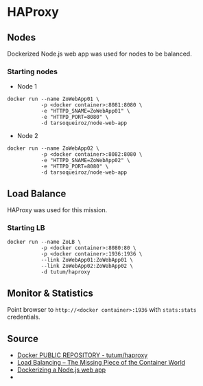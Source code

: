# HAProxy

## Nodes

Dockerized Node.js web app was used for nodes to be balanced.

### Starting nodes

* Node 1

```
docker run --name ZoWebApp01 \
           -p <docker container>:8081:8080 \
           -e "HTTPD_SNAME=ZoWebApp01" \
           -e "HTTPD_PORT=8080" \
           -d tarsoqueiroz/node-web-app
```

* Node 2

```
docker run --name ZoWebApp02 \
           -p <docker container>:8082:8080 \
           -e "HTTPD_SNAME=ZoWebApp02" \
           -e "HTTPD_PORT=8080" \
           -d tarsoqueiroz/node-web-app
```

## Load Balance

HAProxy was used for this mission.

### Starting LB

```
docker run --name ZoLB \
           -p <docker container>:8080:80 \
           -p <docker container>:1936:1936 \
           --link ZoWebApp01:ZoWebApp01 \
           --link ZoWebApp02:ZoWebApp02 \
           -d tutum/haproxy
```

## Monitor & Statistics

Point browser to ```http://<docker container>:1936``` with ```stats:stats``` credentials.

## Source
* [Docker PUBLIC REPOSITORY - tutum/haproxy](https://hub.docker.com/r/tutum/haproxy/)
* [Load Balancing – The Missing Piece of the Container World](https://blog.tutum.co/2015/05/05/load-balancing-the-missing-piece-of-the-container-world/)
* [Dockerizing a Node.js web app](https://github.com/tarsoqueiroz/NodeJS/tree/master/Misc/Dockerizing)
* []()
